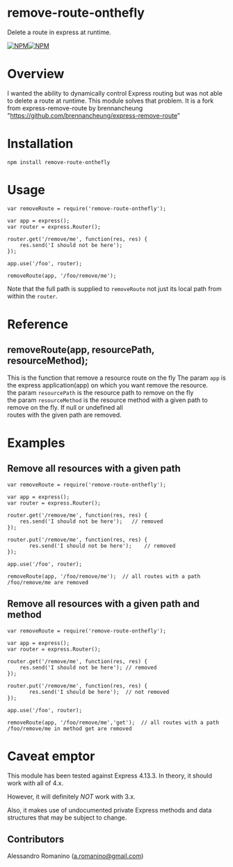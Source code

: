 # remove-route-onthefly
Delete a route in express at runtime.

[![NPM](https://nodei.co/npm/remove-route-onthefly.png?downloads=true&downloadRank=true&stars=true)![NPM](https://nodei.co/npm-dl/remove-route-onthefly.png?months=6&height=3)](https://nodei.co/npm/remove-route-onthefly/)

# Overview
I wanted the ability to dynamically control Express routing but
was not able to delete a route at runtime.  This module solves that
problem. It is a fork from express-remove-route by brennancheung "https://github.com/brennancheung/express-remove-route"

# Installation

    npm install remove-route-onthefly

# Usage

    var removeRoute = require('remove-route-onthefly');

    var app = express();
    var router = express.Router();

    router.get('/remove/me', function(res, res) {
        res.send('I should not be here');
    });

    app.use('/foo', router);

    removeRoute(app, '/foo/remove/me');

Note that the full path is supplied to `removeRoute` not just its
local path from within the `router`.

# Reference
## removeRoute(app, resourcePath, resourceMethod);
This is the function that remove a resource  route on the fly 
The param `app` is the express application(app) on which you want remove the resource.  
the param `resourcePath` is the resource path to remove on the fly  
the param `resourceMethod` is the resource method  with a given path to remove on the fly. If null or undefined all  
routes with the given path are removed.

# Examples

## Remove all resources with a given path

    var removeRoute = require('remove-route-onthefly');

    var app = express();
    var router = express.Router();

    router.get('/remove/me', function(res, res) {
        res.send('I should not be here');   // removed
    });
    
    router.put('/remove/me', function(res, res) {
           res.send('I should not be here');    // removed
    });

    app.use('/foo', router);

    removeRoute(app, '/foo/remove/me');  // all routes with a path /foo/remove/me are removed 

## Remove all resources with a given path and method

    var removeRoute = require('remove-route-onthefly');

    var app = express();
    var router = express.Router();

    router.get('/remove/me', function(res, res) {
        res.send('I should not be here'); // removed
    });
    
    router.put('/remove/me', function(res, res) {
           res.send('I should be here');  // not removed
    });

    app.use('/foo', router);

    removeRoute(app, '/foo/remove/me','get');  // all routes with a path /foo/remove/me in method get are removed 



# Caveat emptor
This module has been tested against Express 4.13.3.  In theory,
it should work with all of 4.x.

However, it will definitely *NOT* work with 3.x.

Also, it makes use of undocumented private Express methods and data
structures that may be subject to change.

Contributors
------------
Alessandro Romanino ([a.romanino@gmail.com](mailto:a.romanino@gmail.com))
